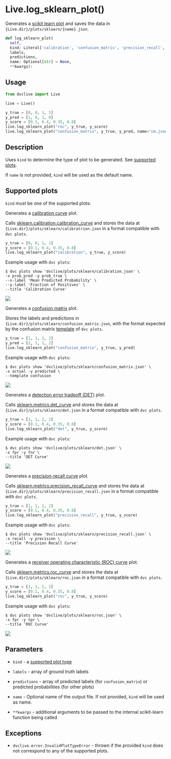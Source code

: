 # Live.log_sklearn_plot()

Generates a
[scikit learn plot](https://scikit-learn.org/stable/visualizations.html) and
saves the data in `{Live.dir}/plots/sklearn/{name}.json`.

```py
def log_sklearn_plot(
  self,
  kind: Literal['calibration', 'confusion_matrix', 'precision_recall', 'roc'],
  labels,
  predictions,
  name: Optional[str] = None,
  **kwargs):
```

## Usage

```py
from dvclive import Live

live = Live()

y_true = [0, 0, 1, 1]
y_pred = [1, 0, 1, 0]
y_score = [0.1, 0.4, 0.35, 0.8]
live.log_sklearn_plot("roc", y_true, y_score)
live.log_sklearn_plot("confusion_matrix", y_true, y_pred, name="cm.json")
```

## Description

Uses `kind` to determine the type of plot to be generated. See
[supported plots](#supported-plots).

If `name` is not provided, `kind` will be used as the default name.

## Supported plots

`kind` must be one of the supported plots:

<toggle>

<tab title="calibration">

Generates a
[calibration curve](https://scikit-learn.org/stable/modules/calibration.html#calibration-curves)
plot.

Calls
[sklearn.calibration.calibration_curve](https://scikit-learn.org/stable/modules/generated/sklearn.calibration.calibration_curve.html)
and stores the data at `{Live.dir}/plots/sklearn/calibratrion.json` in a format
compatible with `dvc plots`.

```py
y_true = [0, 0, 1, 1]
y_score = [0.1, 0.4, 0.35, 0.8]
live.log_sklearn_plot("calibration", y_true, y_score)
```

Example usage with `dvc plots`:

```cli
$ dvc plots show 'dvclive/plots/sklearn/calibration.json' \
-x prob_pred -y prob_true \
--x-label 'Mean Predicted Probability' \
--y-label 'Fraction of Positives' \
--title 'Calibration Curve'
```

![](/img/dvclive-calibration.png)

</tab>

<tab title="confusion_matrix">

Generates a [confusion matrix](https://en.wikipedia.org/wiki/Confusion_matrix)
plot.

Stores the labels and predictions in
`{Live.dir}/plots/sklearn/confusion_matrix.json`, with the format expected by
the confusion matrix
[template](/doc/user-guide/visualizing-plots#plot-templates-data-series-only) of
`dvc plots`.

```py
y_true = [1, 1, 2, 2]
y_pred = [2, 1, 1, 2]
live.log_sklearn_plot("confusion_matrix", y_true, y_pred)
```

Example usage with `dvc plots`:

```cli
$ dvc plots show 'dvclive/plots/sklearn/confusion_matrix.json' \
-x actual -y predicted \
--template confusion
```

![](/img/dvclive-confusion_matrix.png)

</tab>

<tab title="det">

Generates a
[detection error tradeoff (DET)](https://scikit-learn.org/stable/modules/model_evaluation.html#det-curve)
plot.

Calls
[sklearn.metrics.det_curve](https://scikit-learn.org/stable/modules/generated/sklearn.metrics.det_curve.html)
and stores the data at `{Live.dir}/plots/sklearn/det.json` in a format
compatible with `dvc plots`.

```py
y_true = [1, 1, 2, 2]
y_score = [0.1, 0.4, 0.35, 0.8]
live.log_sklearn_plot("det", y_true, y_score)
```

Example usage with `dvc plots`:

```cli
$ dvc plots show 'dvclive/plots/sklearn/det.json' \
-x fpr -y fnr \
--title 'DET Curve'
```

![](/img/dvclive-det.png)

</tab>

<tab title="precision_recall">

Generates a
[precision-recall curve](https://scikit-learn.org/stable/modules/model_evaluation.html#precision-recall-f-measure-metrics)
plot.

Calls
[sklearn.metrics.precision_recall_curve](https://scikit-learn.org/stable/modules/generated/sklearn.metrics.precision_recall_curve.html)
and stores the data at `{Live.dir}/plots/sklearn/precision_recall.json` in a
format compatible with `dvc plots`.

```py
y_true = [1, 1, 2, 2]
y_score = [0.1, 0.4, 0.35, 0.8]
live.log_sklearn_plot("precision_recall", y_true, y_score)
```

Example usage with `dvc plots`:

```cli
$ dvc plots show 'dvclive/plots/sklearn/precision_recall.json' \
-x recall -y precision \
--title 'Precision Recall Curve'
```

![](/img/dvclive-precision_recall.png)

</tab>

<tab title="roc">

Generates a
[receiver operating characteristic (ROC) curve](https://scikit-learn.org/stable/modules/model_evaluation.html#roc-metrics)
plot.

Calls
[sklearn.metrics.roc_curve](https://scikit-learn.org/stable/modules/generated/sklearn.metrics.roc_curve.html#sklearn.metrics.roc_curve)
and stores the data at `{Live.dir}/plots/sklearn/roc.json` in a format
compatible with `dvc plots`.

```py
y_true = [1, 1, 2, 2]
y_score = [0.1, 0.4, 0.35, 0.8]
live.log_sklearn_plot("roc", y_true, y_score)
```

Example usage with `dvc plots`:

```cli
$ dvc plots show 'dvclive/plots/sklearn/roc.json' \
-x fpr -y tpr \
--title 'ROC Curve'
```

![](/img/dvclive-roc.png)

</tab>

</toggle>

## Parameters

- `kind` - a [supported plot type](#supported-plots)

- `labels` - array of ground truth labels

- `predictions` - array of predicted labels (for `confusion_matrix`) or
  predicted probabilities (for other plots)

- `name` - Optional name of the output file. If not provided, `kind` will be
  used as name.

- `**kwargs` - additional arguments to be passed to the internal scikit-learn
  function being called

## Exceptions

- `dvclive.error.InvalidPlotTypeError` - thrown if the provided `kind` does not
  correspond to any of the supported plots.
